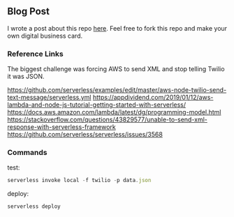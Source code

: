## Blog Post

I wrote a post about this repo [here](https://danstroot.com/2019/03/02/digital-business-card/).  Feel free to fork this repo and make your own digital business card.  

### Reference Links

The biggest challenge was forcing AWS to send XML and stop telling Twilio it was JSON.

https://github.com/serverless/examples/edit/master/aws-node-twilio-send-text-message/serverless.yml
https://appdividend.com/2019/01/12/aws-lambda-and-node-js-tutorial-getting-started-with-serverless/
https://docs.aws.amazon.com/lambda/latest/dg/programming-model.html
https://stackoverflow.com/questions/43829577/unable-to-send-xml-response-with-serverless-framework
https://github.com/serverless/serverless/issues/3568

### Commands

test:

```js
serverless invoke local -f twilio -p data.json
```

deploy:

```js
serverless deploy
```
